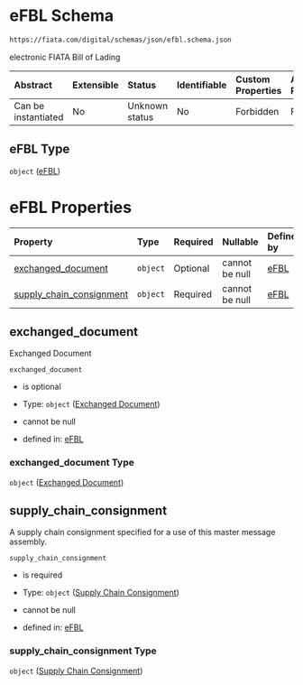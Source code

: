 # eFBL Schema

```txt
https://fiata.com/digital/schemas/json/efbl.schema.json
```

electronic FIATA Bill of Lading

| Abstract            | Extensible | Status         | Identifiable | Custom Properties | Additional Properties | Access Restrictions | Defined In                                                                 |
| :------------------ | :--------- | :------------- | :----------- | :---------------- | :-------------------- | :------------------ | :------------------------------------------------------------------------- |
| Can be instantiated | No         | Unknown status | No           | Forbidden         | Forbidden             | none                | [efbl.schema.json](../tooling/out/efbl.schema.json "open original schema") |

## eFBL Type

`object` ([eFBL](efbl.md))

# eFBL Properties

| Property                                              | Type     | Required | Nullable       | Defined by                                                                                                                                                          |
| :---------------------------------------------------- | :------- | :------- | :------------- | :------------------------------------------------------------------------------------------------------------------------------------------------------------------ |
| [exchanged_document](#exchanged_document)             | `object` | Optional | cannot be null | [eFBL](exchanged-document.md "https://fiata.com/digital/schemas/json/definitions/exchanged-document.schema.json#/properties/exchanged_document")                    |
| [supply_chain_consignment](#supply_chain_consignment) | `object` | Required | cannot be null | [eFBL](supply-chain-consignment.md "https://fiata.com/digital/schemas/json/definitions/suppliy-chain-consignment.schema.json#/properties/supply_chain_consignment") |

## exchanged_document

Exchanged Document

`exchanged_document`

*   is optional

*   Type: `object` ([Exchanged Document](exchanged-document.md))

*   cannot be null

*   defined in: [eFBL](exchanged-document.md "https://fiata.com/digital/schemas/json/definitions/exchanged-document.schema.json#/properties/exchanged_document")

### exchanged_document Type

`object` ([Exchanged Document](exchanged-document.md))

## supply_chain_consignment

A supply chain consignment specified for a use of this master message assembly.

`supply_chain_consignment`

*   is required

*   Type: `object` ([Supply Chain Consignment](supply-chain-consignment.md))

*   cannot be null

*   defined in: [eFBL](supply-chain-consignment.md "https://fiata.com/digital/schemas/json/definitions/suppliy-chain-consignment.schema.json#/properties/supply_chain_consignment")

### supply_chain_consignment Type

`object` ([Supply Chain Consignment](supply-chain-consignment.md))
